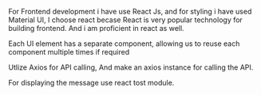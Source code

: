 For Frontend development i have use React Js, and for styling i have used Material UI, I choose react becase React is very popular technology for building frontend. And i am proficient in react as well.

Each UI element has a separate component, allowing us to reuse each component multiple times if required

Utlize Axios for API calling, And make an axios instance for calling the API.

For displaying the message use react tost module.
